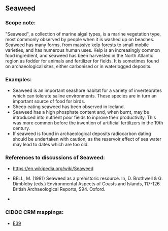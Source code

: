 
## Seaweed 

###  Scope note: 
"Seaweed", a collection of marine algal types, is a marine vegetation type, most commonly observed by people when it is washed up on beaches. Seaweed has many forms, from massive kelp forests to small mobile varieties, and has numerous human uses. Kelp is an increasingly common food ingredient, and seaweed has been harvested in the North Atlantic region as fodder for animals and fertilizer for fields. It is sometimes found on archaeological sites, either carbonised or in waterlogged deposits.

### Examples: 

* Seaweed is an important seashore habitat for a variety of invertebrates which can tolerate saline environments. These species are in turn an important source of food for birds.
* Sheep eating seaweed has been observed in Iceland.
* Seaweed has a high phosphate content and, when burnt, may be introduced into nutrient poor fields to inprove their productivity. This was more common before the invention of artificial fertilizers in the 19th century.
* If seaweed is found in archaeological deposits radiocarbon dating should be undertaken with caution, as the reservoir effect of sea water may lead to dates which are too old.

### References to discussions of Seaweed:

* https://en.wikipedia.org/wiki/Seaweed

* BELL, M. (1981) Seaweed as a prehistoric resource. In, D. Brothwell & G. Dimbleby (eds.)  Environmental Aspects of Coasts and Islands, 117-126. British Archaeological Reports, S94.  Oxford.

* 

### CIDOC CRM mappings: 

* [E39](http://www.cidoc-crm.org/Entity/e39-actor/version-6.1)




